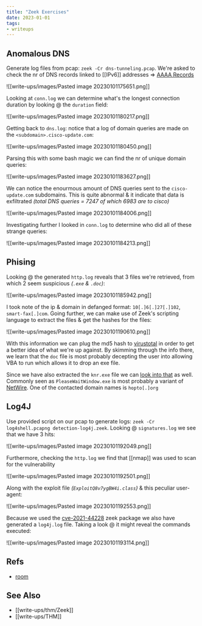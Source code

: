 ```yaml
---
title: "Zeek Exercises"
date: 2023-01-01
tags:
- writeups
---
```


## Anomalous DNS

Generate log files from pcap: `zeek -Cr dns-tunneling.pcap`. We're asked to check the nr of DNS records linked to [[IPv6]] addresses => [AAAA Records](https://www.whatsmydns.net/dns-lookup/aaaa-records)

![[write-ups/images/Pasted image 20230101175651.png]]

Looking at `conn.log` we can determine what's the longest connection duration by looking @ the `duration` field:

![[write-ups/images/Pasted image 20230101180217.png]]


Getting back to `dns.log`: notice that a log of domain queries are made on the `<subdomain>.cisco-update.com`:

![[write-ups/images/Pasted image 20230101180450.png]]

Parsing this with some bash magic we can find the nr of unique domain queries:

![[write-ups/images/Pasted image 20230101183627.png]]

We can notice the enourmous amount of DNS queries sent to the `cisco-update.com` subdomains. This is quite abnormal & it indicate that data is exfiltrated *(total DNS queries = 7247 of which 6983 are to cisco)*

![[write-ups/images/Pasted image 20230101184006.png]]

Investigating further I looked in `conn.log` to determine who did all of these strange queries:

![[write-ups/images/Pasted image 20230101184213.png]]

## Phising
Looking @ the generated `http.log` reveals that 3 files we're retrieved, from which 2 seem suspicious *(`.exe` & `.doc`)*:

![[write-ups/images/Pasted image 20230101185942.png]]

I took note of the ip & domain in defanged format: `10[.]6[.]27[.]102`, `smart-fax[.]com`. Going further, we can make use of Zeek's scripting language to extract the files & get the hashes for the files:

![[write-ups/images/Pasted image 20230101190610.png]]

With this information we can plug the md5 hash to [virustotal](https://www.virustotal.com/gui/file/f808229aa516ba134889f81cd699b8d246d46d796b55e13bee87435889a054fb) in order to get a better idea of what we're up against. By skimming through the info there, we learn that the `doc` file is most probably decepting the user into allowing VBA to run which allows it to drop an exe file.

Since we have also extracted the `knr.exe` file we can [look into that](https://www.virustotal.com/gui/file/749e161661290e8a2d190b1a66469744127bc25bf46e5d0c6f2e835f4b92db18/relations) as well. Commonly seen as `PleaseWaitWindow.exe` is most probably a variant of [NetWire](https://resources.infosecinstitute.com/topic/netwire-malware-what-it-is-how-it-works-and-how-to-prevent-it-malware-spotlight/). One of the contacted domain names is `hopto[.]org`

## Log4J

Use provided script on our pcap to generate logs: `zeek -Cr log4shell.pcapng detection-log4j.zeek`. Looking @ `signatures.log` we see that we have 3 hits:

![[write-ups/images/Pasted image 20230101192049.png]]

Furthermore, checking the `http.log` we find that [[nmap]] was used to scan for the vulnerability

![[write-ups/images/Pasted image 20230101192501.png]]

Along with the exploit file *(`ExploitQ8v7ygBW4i.class`)* & this peculiar user-agent:

![[write-ups/images/Pasted image 20230101192553.png]]

Because we used the [cve-2021-44228](https://github.com/corelight/cve-2021-44228) zeek package we also have generated a `log4j.log` file. Taking a look @ it might reveal the commands executed:

![[write-ups/images/Pasted image 20230101193114.png]]


## Refs
- [room](https://tryhackme.com/room/zeekbroexercises)

## See Also
- [[write-ups/thm/Zeek]]
- [[write-ups/THM]]
